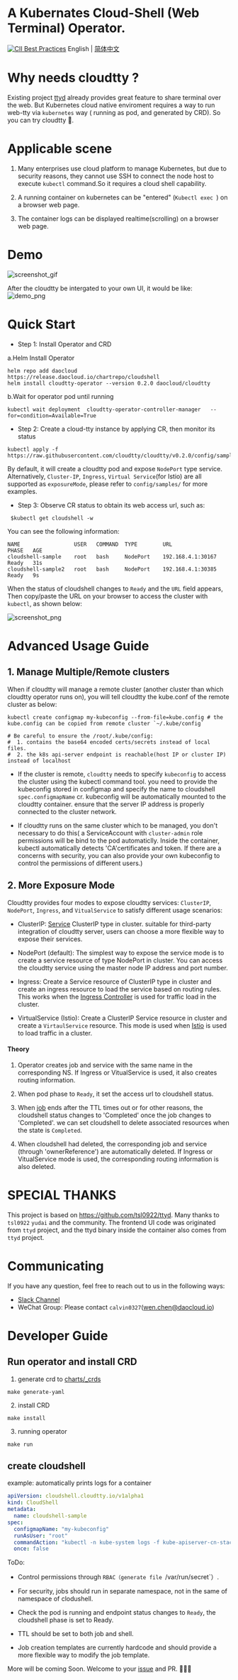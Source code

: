 # A Kubernates Cloud-Shell (Web Terminal) Operator.
[![CII Best Practices](https://bestpractices.coreinfrastructure.org/projects/6301/badge)](https://bestpractices.coreinfrastructure.org/projects/6301)
English | [简体中文](https://github.com/cloudtty/cloudtty/blob/main/README_zh.md)

# Why needs cloudtty ?

Existing project [ttyd](https://github.com/tsl0922/ttyd) already provides great feature to share terminal over the web.
But Kubernetes cloud native enviroment requires a way to run web-tty via `kubernetes` way ( running as pod, and generated by CRD).
So you can try cloudtty :tada:.

# Applicable scene

1. Many enterprises use cloud platform to manage Kubernetes, but due to security reasons, they cannot use SSH to connect the node host to execute `kubectl` command.So it requires a cloud shell capability.

2. A running container on kubernetes can be "entered" (`Kubectl exec `) on a browser web page.

3. The container logs can be displayed realtime(scrolling) on a browser web page.

# Demo

![screenshot_gif](https://github.com/cloudtty/cloudtty/raw/main/docs/snapshot.gif)

After the cloudtty be intergated to your own UI, it would be like:
![demo_png](https://github.com/cloudtty/cloudtty/raw/main/docs/demo.png)


# Quick Start

- Step 1: Install Operator and CRD

 a.Helm Install Operator
```
helm repo add daocloud  https://release.daocloud.io/chartrepo/cloudshell
helm install cloudtty-operator --version 0.2.0 daocloud/cloudtty
```

 b.Wait for operator pod until running
```
kubectl wait deployment  cloudtty-operator-controller-manager   --for=condition=Available=True
```


- Step 2: Create a cloud-tty instance by applying CR, then monitor its status
```
kubectl apply -f https://raw.githubusercontent.com/cloudtty/cloudtty/v0.2.0/config/samples/local_cluster_v1alpha1_cloudshell.yaml
```

By default, it will create a cloudtty pod and expose `NodePort` type service.
Alternatively, `Cluster-IP`, `Ingress`, `Virtual Service`(for Istio) are all supported as `exposureMode`, please refer to `config/samples/` for more examples.

- Step 3: Observe CR status to obtain its web access url, such as:

```
 $kubectl get cloudshell -w
```

You can see the following information:

```shell
NAME                 USER   COMMAND  TYPE        URL                 PHASE   AGE
cloudshell-sample    root   bash     NodePort    192.168.4.1:30167   Ready   31s
cloudshell-sample2   root   bash     NodePort    192.168.4.1:30385   Ready   9s
```

When the status of cloudshell changes to `Ready` and the `URL` field appears, Then copy/paste the URL on your browser to access the cluster with `kubectl`, as shown below:

![screenshot_png](https://github.com/cloudtty/cloudtty/raw/main/docs/snapshot.png)


# Advanced Usage Guide

## 1. Manage Multiple/Remote clusters

When if cloudtty will manage a remote cluster (another cluster than which cloudtty operator runs on), you will tell cloudtty the kube.conf of the remote cluster as below:

```
kubectl create configmap my-kubeconfig --from-file=kube.config # the kube.config can be copied from remote cluster `~/.kube/config`

# Be careful to ensure the /root/.kube/config:
#  1. contains the base64 encoded certs/secrets instead of local files.
#  2. the k8s api-server endpoint is reachable(host IP or cluster IP) instead of localhost
```

* If the cluster is remote, `cloudtty` needs to specify `kubeconfig` to access the cluster using the kubectl command tool. you need to provide the kubeconfig stored in configmap and specify the name to cloudshell `spec.configmapName` cr. kubeconfig will be automatically mounted to the cloudtty container. ensure that the server IP address is properly connected to the cluster network.

* If cloudtty runs on the same cluster which to be managed, you don't necessary to do this( a ServiceAccount with `cluster-admin` role permissions will be bind to the pod automaticlly. Inside the container, kubectl automatically detects 'CA'certificates and token. If there are a concerns with security, you can also provide your own kubeconfig to control the permissions of different users.)

## 2. More Exposure Mode

Cloudtty provides four modes to expose cloudtty services: `ClusterIP`, `NodePort`, `Ingress`, and `VitualService` to satisfy different usage scenarios:

* ClusterIP: [Service](https://kubernetes.io/docs/concepts/services-networking/service/) ClusterIP type in cluster. suitable for third-party integration of cloudtty server, users can choose a more flexible way to expose their services.

* NodePort (default): The simplest way to expose the service mode is to create a service resource of type NodePort in cluster. You can access the cloudtty service using the master node IP address and port number.

* Ingress: Create a Service resource of ClusterIP type in cluster and create an ingress resource to load the service based on routing rules. This works when the [Ingress Controller](https://kubernetes.io/docs/concepts/services-networking/ingress-controllers/) is used for traffic load in the cluster.

* VirtualService (Istio): Create a ClusterIP Service resource in cluster and create a `VirtaulService` resource. This mode is used when [Istio](https://github.com/istio/istio) is used to load traffic in a cluster.

#### Theory

1. Operator creates job and service with the same name in the corresponding NS. If Ingress or VitualService is used, it also creates routing information.

2. When pod phase to `Ready`, it set the access url to cloudshell status.

3. When [job](https://kubernetes.io/docs/concepts/workloads/controllers/job/) ends after the TTL times out or for other reasons, the cloudshell status changes to 'Completed' once the job changes to 'Completed'. we can set cloudshell to delete associated resources when the state is `Completed`.

4. When cloudshell had deleted, the corresponding job and service (through 'ownerReference') are automatically deleted. If Ingress or VitualService mode is used, the corresponding routing information is also deleted.

# SPECIAL THANKS
This project is based on https://github.com/tsl0922/ttyd. Many thanks to `tsl0922` `yudai` and the community.
The frontend UI code was originated from `ttyd` project, and the ttyd binary inside the container also comes from `ttyd` project.

# Communicating
If you have any question, feel free to reach out to us in the following ways:

* [Slack Channel](https://cloud-native.slack.com/archives/C03LA6AUF7V)
* WeChat Group: Please contact `calvin0327`(wen.chen@daocloud.io)

# Developer Guide

## Run operator and install CRD
  
1. generate crd to [charts/_crds]()

```shell
make generate-yaml
```

2. install CRD

```shell
make install
```
  
3. running operator

  ```shell
make run
  ```
 
## create cloudshell

example: automatically prints logs for a container

```yaml
apiVersion: cloudshell.cloudtty.io/v1alpha1
kind: CloudShell
metadata:
  name: cloudshell-sample
spec:
  configmapName: "my-kubeconfig"
  runAsUser: "root"
  commandAction: "kubectl -n kube-system logs -f kube-apiserver-cn-stack"
  once: false
```

ToDo:

- Control permissions through `RBAC（generate file `/var/run/secret`）.

- For security, jobs should run in separate namespace, not in the same of namespace of clodushell.

- Check the pod is running and endpoint status changes to `Ready`, the cloudshell phase is set to Ready.

- TTL should be set to both job and shell.

- Job creation templates are currently hardcode and should provide a more flexible way to modify the job template.

More will be coming Soon. Welcome to your [issue](https://github.com/cloudtty/cloudtty/issues) and PR. 🎉🎉🎉
